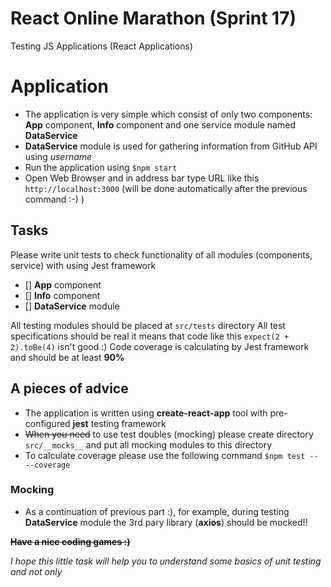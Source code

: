 # React Online Marathon (Sprint 17)
Testing JS Applications (React Applications)

# Application
- The application is very simple which consist of only two components: **App** component, **Info** component and one service module named **DataService**
- **DataService** module is used for gathering information from GitHub API using *username*
- Run the application using ```$npm start```
- Open Web Browser and in address bar type URL like this ```http://localhost:3000``` (will be done automatically after the previous command :-) )

## Tasks
Please write unit tests to check functionality of all modules (components, service) with using Jest framework
- [] **App** component
- [] **Info** component
- [] **DataService** module

All testing modules should be placed at ```src/tests``` directory
All test specifications should be real it means that code like this ```expect(2 + 2).toBe(4)``` isn't good :)
Code coverage is calculating by Jest framework and should be at least **90%** 

## A pieces of advice
- The application is written using **create-react-app** tool with pre-configured **jest** testing framework
- ~~When you need~~ to use test doubles (mocking) please create directory ```src/__mocks__``` and put all mocking modules to this directory
- To calculate coverage please use the following command ```$npm test -- --coverage```

### Mocking
- As a continuation of previous part :), for example, during testing **DataService** module the 3rd pary library (**axios**) should be mocked!!

**~~Have a nice coding games :)~~**

*I hope this little task will help you to understand some basics of unit testing and not only*
